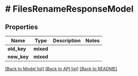 # # FilesRenameResponseModel

## Properties

Name | Type | Description | Notes
------------ | ------------- | ------------- | -------------
**old_key** | **mixed** |  |
**new_key** | **mixed** |  |

[[Back to Model list]](../../README.md#models) [[Back to API list]](../../README.md#endpoints) [[Back to README]](../../README.md)
